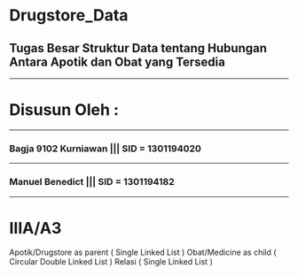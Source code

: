 # Drugstore_Data
## Tugas Besar Struktur Data tentang Hubungan Antara Apotik dan Obat yang Tersedia
-------------------------------------------------------------------------------
# Disusun Oleh : 
-------------------------------------------------------------------------------
### Bagja 9102 Kurniawan   ||| SID = 1301194020 
-------------------------------------------------------------------------------
### Manuel Benedict           ||| SID = 1301194182
-------------------------------------------------------------------------------
# IIIA/A3
</blockquote>
</blockquote> Apotik/Drugstore as parent ( Single Linked List )
</blockquote> Obat/Medicine as child ( Circular Double Linked List )
</blockquote> Relasi ( Single Linked List )
</blockquote>
